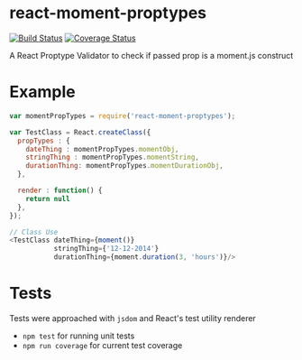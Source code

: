 # react-moment-proptypes

[![Build
Status](https://travis-ci.org/CalebMorris/react-moment-proptypes.svg?branch=master)](https://travis-ci.org/CalebMorris/react-moment-proptypes)
[![Coverage Status](https://coveralls.io/repos/CalebMorris/react-moment-proptypes/badge.svg?branch=master&service=github)](https://coveralls.io/github/CalebMorris/react-moment-proptypes?branch=master)

A React Proptype Validator to check if passed prop is a moment.js construct

# Example

``` javascript
var momentPropTypes = require('react-moment-proptypes');

var TestClass = React.createClass({
  propTypes : {
    dateThing : momentPropTypes.momentObj,
    stringThing : momentPropTypes.momentString,
    durationThing: momentPropTypes.momentDurationObj,
  },

  render : function() {
    return null
  },
});

// Class Use
<TestClass dateThing={moment()}
           stringThing={'12-12-2014'}
           durationThing={moment.duration(3, 'hours')}/>

```

# Tests

Tests were approached with `jsdom` and React's test utility renderer

- `npm test` for running unit tests
- `npm run coverage` for current test coverage

